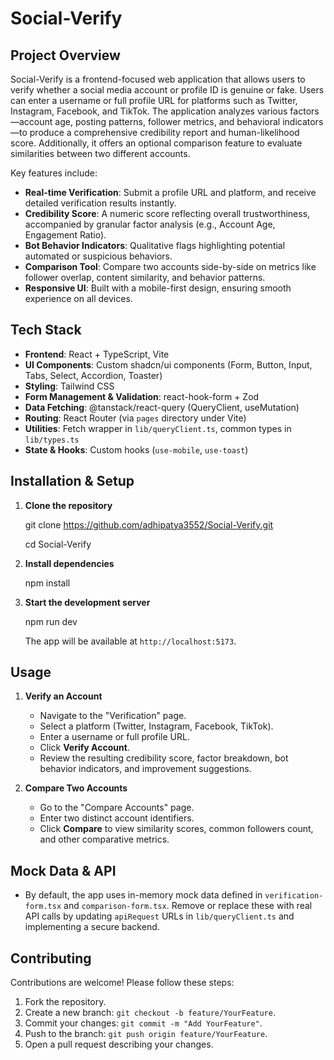 # Social-Verify

## Project Overview

Social-Verify is a frontend-focused web application that allows users to verify whether a social media account or profile ID is genuine or fake. Users can enter a username or full profile URL for platforms such as Twitter, Instagram, Facebook, and TikTok. The application analyzes various factors—account age, posting patterns, follower metrics, and behavioral indicators—to produce a comprehensive credibility report and human-likelihood score. Additionally, it offers an optional comparison feature to evaluate similarities between two different accounts.

Key features include:

* **Real-time Verification**: Submit a profile URL and platform, and receive detailed verification results instantly.
* **Credibility Score**: A numeric score reflecting overall trustworthiness, accompanied by granular factor analysis (e.g., Account Age, Engagement Ratio).
* **Bot Behavior Indicators**: Qualitative flags highlighting potential automated or suspicious behaviors.
* **Comparison Tool**: Compare two accounts side-by-side on metrics like follower overlap, content similarity, and behavior patterns.
* **Responsive UI**: Built with a mobile-first design, ensuring smooth experience on all devices.

## Tech Stack

* **Frontend**: React + TypeScript, Vite
* **UI Components**: Custom shadcn/ui components (Form, Button, Input, Tabs, Select, Accordion, Toaster)
* **Styling**: Tailwind CSS
* **Form Management & Validation**: react-hook-form + Zod
* **Data Fetching**: @tanstack/react-query (QueryClient, useMutation)
* **Routing**: React Router (via `pages` directory under Vite)
* **Utilities**: Fetch wrapper in `lib/queryClient.ts`, common types in `lib/types.ts`
* **State & Hooks**: Custom hooks (`use-mobile`, `use-toast`)

## Installation & Setup

1. **Clone the repository**

   git clone https://github.com/adhipatya3552/Social-Verify.git

   cd Social-Verify

3. **Install dependencies**

   npm install

4. **Start the development server**

   npm run dev

   The app will be available at `http://localhost:5173`.           

## Usage

1. **Verify an Account**

   * Navigate to the "Verification" page.
   * Select a platform (Twitter, Instagram, Facebook, TikTok).
   * Enter a username or full profile URL.
   * Click **Verify Account**.
   * Review the resulting credibility score, factor breakdown, bot behavior indicators, and improvement suggestions.

2. **Compare Two Accounts**

   * Go to the "Compare Accounts" page.
   * Enter two distinct account identifiers.
   * Click **Compare** to view similarity scores, common followers count, and other comparative metrics.

## Mock Data & API

* By default, the app uses in-memory mock data defined in `verification-form.tsx` and `comparison-form.tsx`. Remove or replace these with real API calls by updating `apiRequest` URLs in `lib/queryClient.ts` and implementing a secure backend.

## Contributing

Contributions are welcome! Please follow these steps:

1. Fork the repository.
2. Create a new branch: `git checkout -b feature/YourFeature`.
3. Commit your changes: `git commit -m "Add YourFeature"`.
4. Push to the branch: `git push origin feature/YourFeature`.
5. Open a pull request describing your changes.
